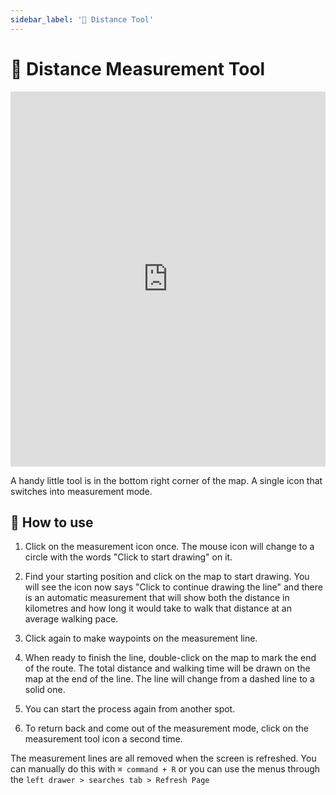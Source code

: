 ```yaml
---
sidebar_label: '📏 Distance Tool'
---
```


# 📏 Distance Measurement Tool

<iframe width="100%" height="600px" src="https://www.youtube.com/embed/SdRHD2janTU" title="YouTube video player" frameborder="0" allow="accelerometer; autoplay; clipboard-write; encrypted-media; gyroscope; picture-in-picture" allowfullscreen></iframe>

A handy little tool is in the bottom right corner of the map. A single icon that switches into measurement mode.

## 📐 How to use

1. Click on the measurement icon once. The mouse icon will change to a circle with the words "Click to start drawing" on it.

2. Find your starting position and click on the map to start drawing. You will see the icon now says "Click to continue drawing the line" and there is an automatic measurement that will show both the distance in kilometres and how long it would take to walk that distance at an average walking pace.

3. Click again to make waypoints on the measurement line. 

4. When ready to finish the line, double-click on the map to mark the end of the route. The total distance and walking time will be drawn on the map at the end of the line. The line will change from a dashed line to a solid one.

5. You can start the process again from another spot. 

6. To return back and come out of the measurement mode, click on the measurement tool icon a second time.

The measurement lines are all removed when the screen is refreshed. You can manually do this with `⌘ command + R` or you can use the menus through the `left drawer > searches tab > Refresh Page`

